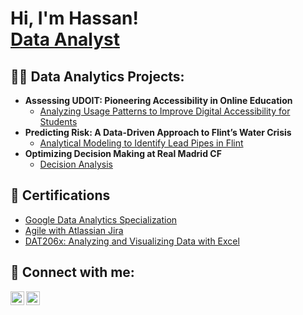 <h1>Hi, I'm Hassan! <br/><a href="https://www.linkedin.com/in/hassanberro/">Data Analyst</a>
<h2>👨‍💻 Data Analytics Projects:</h2>
  
- <b>Assessing UDOIT: Pioneering Accessibility in Online Education</b>
  - [Analyzing Usage Patterns to Improve Digital Accessibility for Students ](https://github.com/HassanBerro05/Accessibility-Tool-Analysis)
- <b>Predicting Risk: A Data-Driven Approach to Flint’s Water Crisis</b>
  - [Analytical Modeling to Identify Lead Pipes in Flint](https://github.com/HassanBerro05/Flint-Crisis-Water)
- <b>Optimizing Decision Making at Real Madrid CF</b>
  - [Decision Analysis](https://sites.google.com/umich.edu/ds631-2023-winter-team-omega/decision-1-season-ticket-offering)
<h2>📄 Certifications</h2>

- [Google Data Analytics Specialization](https://www.coursera.org/account/accomplishments/specialization/LBAC1EOOW7OA)
- [Agile with Atlassian Jira ](https://www.coursera.org/account/accomplishments/verify/LHPD1WZL23BZ)
- [DAT206x: Analyzing and Visualizing Data with Excel](https://courses.edx.org/certificates/dce5948d343b4225b70103ff3676b902)

<h2> 🤳 Connect with me:</h2>

[<img align="left" alt="HassanBerro | LinkedIn" width="22px" src="https://cdn.jsdelivr.net/npm/simple-icons@v3/icons/linkedin.svg" />][linkedin]

[linkedin]: https://linkedin.com/in/hassanberro

[<img align="left" alt="HassanBerro | Tableau Public" width="22px" src="https://cdn.jsdelivr.net/npm/simple-icons@v3/icons/tableau.svg" />][tableau]

[tableau]:https://public.tableau.com/app/profile/hassan.berro/vizzes

